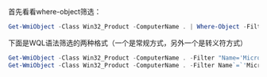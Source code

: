 首先看看where-object筛选：
~~~ powershell
Get-WmiObject -Class Win32_Product -ComputerName . | Where-Object -FilterScript {$_.Name -eq "Microsoft .NET Framework 2.0"} | Format-List -Property *
~~~

下面是WQL语法筛选的两种格式（一个是常规方式，另外一个是转义符方式）

~~~ powershell
Get-WmiObject -Class Win32_Product -ComputerName . -Filter "Name='Microsoft .NET Framework 2.0'"| Format-List -Property *
Get-WmiObject -Class Win32_Product -ComputerName . -Filter Name`=`'Microsoft` .NET` Framework` 2.0`' | Format-List -Property *
~~~